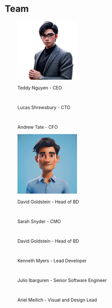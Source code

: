 # Team

<figure><img src=".gitbook/assets/photo_2024-09-27_15-04-10.jpg" alt="" width="188"><figcaption><p>Teddy Nguyen - CEO</p></figcaption></figure>

<figure><img src=".gitbook/assets/image.avif" alt="" width="188"><figcaption><p>Lucas Shrewsbury - CTO</p></figcaption></figure>

<figure><img src=".gitbook/assets/image (1).avif" alt="" width="188"><figcaption><p>Andrew Tate - CFO</p></figcaption></figure>

<figure><img src=".gitbook/assets/image.png" alt="" width="188"><figcaption><p>David Goldstein - Head of BD</p></figcaption></figure>

<figure><img src="https://xfish.gitbook.io/~gitbook/image?url=https%3A%2F%2F1281283926-files.gitbook.io%2F%7E%2Ffiles%2Fv0%2Fb%2Fgitbook-x-prod.appspot.com%2Fo%2Fspaces%252FhDWcVnjVEMvsmf5d6e1Y%252Fuploads%252FiLZbNTplSanJlntXupzO%252FCMO.png%3Falt%3Dmedia%26token%3D1c9dfa97-3f23-4dce-b1f4-d1e55b782661&#x26;width=768&#x26;dpr=4&#x26;quality=100&#x26;sign=58099b22&#x26;sv=1" alt="" width="188"><figcaption><p>Sarah Snyder - CMO</p></figcaption></figure>

<figure><img src="https://xfish.gitbook.io/~gitbook/image?url=https%3A%2F%2F1281283926-files.gitbook.io%2F%7E%2Ffiles%2Fv0%2Fb%2Fgitbook-x-prod.appspot.com%2Fo%2Fspaces%252FhDWcVnjVEMvsmf5d6e1Y%252Fuploads%252FdVRckvFd0KJIDHDTV6z4%252FHeadofBD.png%3Falt%3Dmedia%26token%3Db7520ede-69d9-40d7-96ee-2f85438633a9&#x26;width=768&#x26;dpr=4&#x26;quality=100&#x26;sign=17b8d432&#x26;sv=1" alt="" width="188"><figcaption><p>David Goldstein - Head of BD</p></figcaption></figure>

<figure><img src="https://xfish.gitbook.io/~gitbook/image?url=https%3A%2F%2F1281283926-files.gitbook.io%2F%7E%2Ffiles%2Fv0%2Fb%2Fgitbook-x-prod.appspot.com%2Fo%2Fspaces%252FhDWcVnjVEMvsmf5d6e1Y%252Fuploads%252Fs0hiIGiMrJojQAp1keUe%252FLead%2520Developer.png%3Falt%3Dmedia%26token%3D052ae786-e49b-42ed-a2c7-99b7e4991ec2&#x26;width=768&#x26;dpr=4&#x26;quality=100&#x26;sign=d7367455&#x26;sv=1" alt="" width="188"><figcaption><p>Kenneth Myers - Lead Developer</p></figcaption></figure>

<figure><img src="https://xfish.gitbook.io/~gitbook/image?url=https%3A%2F%2F1281283926-files.gitbook.io%2F%7E%2Ffiles%2Fv0%2Fb%2Fgitbook-x-prod.appspot.com%2Fo%2Fspaces%252FhDWcVnjVEMvsmf5d6e1Y%252Fuploads%252FLs2I427ELdYTfmKiOQdZ%252FSeniorSoftwareEngineer.png%3Falt%3Dmedia%26token%3De16ae83c-2751-4f26-9528-99cf7af401b3&#x26;width=768&#x26;dpr=4&#x26;quality=100&#x26;sign=76d1ebe7&#x26;sv=1" alt="" width="188"><figcaption><p>Julio Ibarguren - Senior Software Engineer</p></figcaption></figure>

<figure><img src="https://xfish.gitbook.io/~gitbook/image?url=https%3A%2F%2F1281283926-files.gitbook.io%2F%7E%2Ffiles%2Fv0%2Fb%2Fgitbook-x-prod.appspot.com%2Fo%2Fspaces%252FhDWcVnjVEMvsmf5d6e1Y%252Fuploads%252FGsozFaeVjMg7DX1tupET%252FVisual%2520and%2520Design%2520Lead.png%3Falt%3Dmedia%26token%3D6ee2eac5-4032-4abb-aa0d-3d8c15ba651c&#x26;width=768&#x26;dpr=4&#x26;quality=100&#x26;sign=af3918d0&#x26;sv=1" alt="" width="188"><figcaption><p>Ariel Meilich - Visual and Design Lead</p></figcaption></figure>
